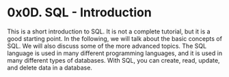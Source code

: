 # 0x0D. SQL - Introduction

This is a short introduction to SQL. It is not a complete tutorial, but it is a good starting point. In the following, we will talk about the basic concepts of SQL. We will also discuss some of the more advanced topics. The SQL language is used in many different programming languages, and it is used in many different types of databases. With SQL, you can create, read, update, and delete data in a database.

